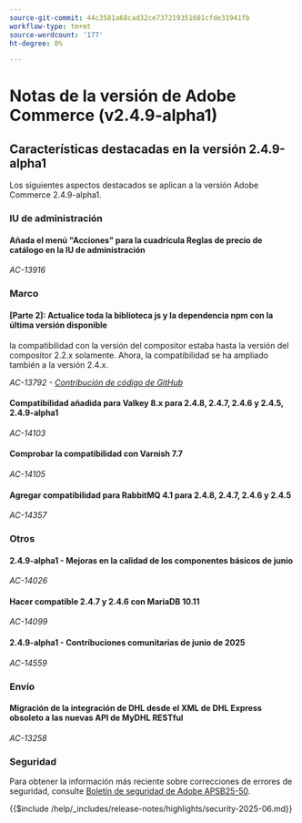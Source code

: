 ```yaml
---
source-git-commit: 44c3581a68cad32ce737219351601cfde31941fb
workflow-type: tm+mt
source-wordcount: '177'
ht-degree: 0%

---
```

# Notas de la versión de Adobe Commerce (v2.4.9-alpha1)

## Características destacadas en la versión 2.4.9-alpha1

Los siguientes aspectos destacados se aplican a la versión Adobe Commerce 2.4.9-alpha1.

### IU de administración

#### Añada el menú &quot;Acciones&quot; para la cuadrícula Reglas de precio de catálogo en la IU de administración

_AC-13916_

### Marco

#### [Parte 2]: Actualice toda la biblioteca js y la dependencia npm con la última versión disponible

la compatibilidad con la versión del compositor estaba hasta la versión del compositor 2.2.x solamente. Ahora, la compatibilidad se ha ampliado también a la versión 2.4.x.

_AC-13792 - [Contribución de código de GitHub](https://github.com/magento/magento2/commit/19844aa0)_

#### Compatibilidad añadida para Valkey 8.x para 2.4.8, 2.4.7, 2.4.6 y 2.4.5, 2.4.9-alpha1

_AC-14103_

#### Comprobar la compatibilidad con Varnish 7.7

_AC-14105_

#### Agregar compatibilidad para RabbitMQ 4.1 para 2.4.8, 2.4.7, 2.4.6 y 2.4.5

_AC-14357_

### Otros

#### 2.4.9-alpha1 - Mejoras en la calidad de los componentes básicos de junio

_AC-14026_

#### Hacer compatible 2.4.7 y 2.4.6 con MariaDB 10.11

_AC-14099_

#### 2.4.9-alpha1 - Contribuciones comunitarias de junio de 2025

_AC-14559_

### Envío

#### Migración de la integración de DHL desde el XML de DHL Express obsoleto a las nuevas API de MyDHL RESTful

_AC-13258_

### Seguridad

Para obtener la información más reciente sobre correcciones de errores de seguridad, consulte [Boletín de seguridad de Adobe APSB25-50](https://helpx.adobe.com/es/security/products/magento/apsb25-50.html).

{{$include /help/_includes/release-notes/highlights/security-2025-06.md}}
